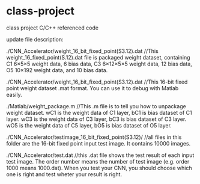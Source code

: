 # class-project
class project C/C++ referenced code

update file description:

./CNN_Accelerator/weight_16_bit_fixed_point(S3.12).dat  //This weight_16_fixed_point(S.12).dat file is packaged weight dataset, containing C1 6×5×5 weight data, 6 bias data, C3 6×12×5×5 weight data, 12 bias data, O5 10×192 weight data, and 10 bias data. 

./CNN_Accelerator/weight_16_bit_fixed_point(S3.12).dat //This 16-bit fixed point weight dataset .mat format. You can use it to debug with Matlab easily.

./Matlab/weight_package.m //This .m file is to tell you how to unpackage weight dataset. wC1 is the weight data of C1 layer, bC1 is bias dataset of C1 layer. wC3 is the weight data of C3 layer, bC3 is bias dataset of C3 layer. wO5 is the weight data of C5 layer, bO5 is bias dataset of O5 layer.

./CNN_Accelerator/testimage_16_bit_fixed_point(S3.12)/  //all files in this folder are the 16-bit fixed point input test image. It contains 10000 images.

./CNN_Accelerator/test.dat //this .dat file shows the test result of each input test image. The order number means the number of test image (e.g. order 1000 means 1000.dat). When you test your CNN, you should choose which one is right and test wheter your result is right.
